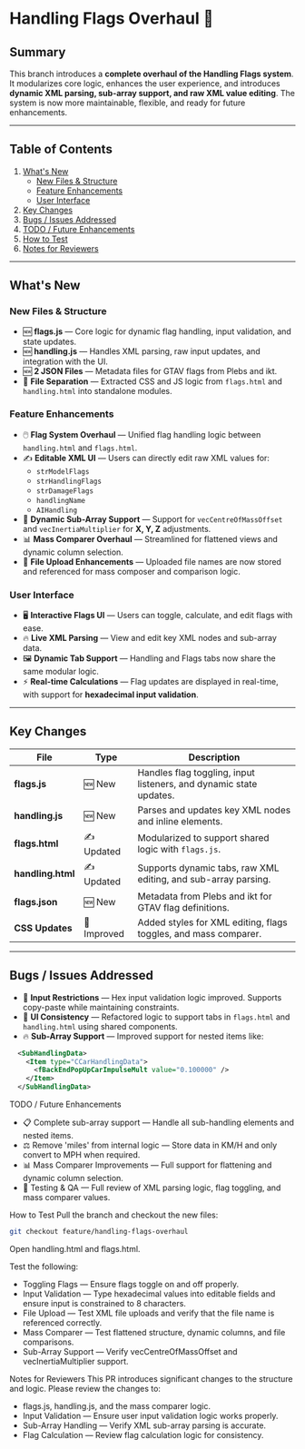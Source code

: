 # Handling Flags Overhaul 🚀

## Summary
This branch introduces a **complete overhaul of the Handling Flags system**. It modularizes core logic, enhances the user experience, and introduces **dynamic XML parsing, sub-array support, and raw XML value editing**. The system is now more maintainable, flexible, and ready for future enhancements.

---

## Table of Contents
1. [What's New](#whats-new)
   - [New Files & Structure](#new-files--structure)
   - [Feature Enhancements](#feature-enhancements)
   - [User Interface](#user-interface)
2. [Key Changes](#key-changes)
3. [Bugs / Issues Addressed](#bugs--issues-addressed)
4. [TODO / Future Enhancements](#todo--future-enhancements)
5. [How to Test](#how-to-test)
6. [Notes for Reviewers](#notes-for-reviewers)

---

## What's New

### New Files & Structure
- 🆕 **flags.js** — Core logic for dynamic flag handling, input validation, and state updates.
- 🆕 **handling.js** — Handles XML parsing, raw input updates, and integration with the UI.
- 🆕 **2 JSON Files** — Metadata files for GTAV flags from Plebs and ikt.
- 📁 **File Separation** — Extracted CSS and JS logic from `flags.html` and `handling.html` into standalone modules.

### Feature Enhancements
- 🖱️ **Flag System Overhaul** — Unified flag handling logic between `handling.html` and `flags.html`.
- ✍️ **Editable XML UI** — Users can directly edit raw XML values for:
  - `strModelFlags`
  - `strHandlingFlags`
  - `strDamageFlags`
  - `handlingName`
  - `AIHandling`
- 📐 **Dynamic Sub-Array Support** — Support for `vecCentreOfMassOffset` and `vecInertiaMultiplier` for **X, Y, Z** adjustments.
- 📊 **Mass Comparer Overhaul** — Streamlined for flattened views and dynamic column selection.
- 📁 **File Upload Enhancements** — Uploaded file names are now stored and referenced for mass composer and comparison logic.

### User Interface
- 🖥️ **Interactive Flags UI** — Users can toggle, calculate, and edit flags with ease.
- 🔥 **Live XML Parsing** — View and edit key XML nodes and sub-array data.
- 🖼️ **Dynamic Tab Support** — Handling and Flags tabs now share the same modular logic.
- ⚡ **Real-time Calculations** — Flag updates are displayed in real-time, with support for **hexadecimal input validation**.

---

## Key Changes

| **File**         | **Type**    | **Description**                                                                 |
|-------------------|-------------|---------------------------------------------------------------------------------|
| **flags.js**      | 🆕 New      | Handles flag toggling, input listeners, and dynamic state updates.              |
| **handling.js**   | 🆕 New      | Parses and updates key XML nodes and inline elements.                           |
| **flags.html**    | ✍️ Updated | Modularized to support shared logic with `flags.js`.                           |
| **handling.html** | ✍️ Updated | Supports dynamic tabs, raw XML editing, and sub-array parsing.                  |
| **flags.json**    | 🆕 New      | Metadata from Plebs and ikt for GTAV flag definitions.                         |
| **CSS Updates**   | 🎨 Improved| Added styles for XML editing, flags toggles, and mass comparer.                |

---

## Bugs / Issues Addressed
- 🚫 **Input Restrictions** — Hex input validation logic improved. Supports copy-paste while maintaining constraints.
- 🐛 **UI Consistency** — Refactored logic to support tabs in `flags.html` and `handling.html` using shared components.
- 🔥 **Sub-Array Support** — Improved support for nested items like:
```xml
  <SubHandlingData>
    <Item type="CCarHandlingData">
      <fBackEndPopUpCarImpulseMult value="0.100000" />
    </Item>
  </SubHandlingData>
```

TODO / Future Enhancements
- 📋 Complete sub-array support — Handle all sub-handling elements and nested items.
- ⚖️ Remove 'miles' from internal logic — Store data in KM/H and only convert to MPH when required.
- 📊 Mass Comparer Improvements — Full support for flattening and dynamic column selection.
- 🚦 Testing & QA — Full review of XML parsing logic, flag toggling, and mass comparer values.

How to Test
Pull the branch and checkout the new files:
```bash
git checkout feature/handling-flags-overhaul
```
Open handling.html and flags.html.

Test the following:
- Toggling Flags — Ensure flags toggle on and off properly.
- Input Validation — Type hexadecimal values into editable fields and ensure input is constrained to 8 characters.
- File Upload — Test XML file uploads and verify that the file name is referenced correctly.
- Mass Comparer — Test flattened structure, dynamic columns, and file comparisons.
- Sub-Array Support — Verify vecCentreOfMassOffset and vecInertiaMultiplier support.

Notes for Reviewers
This PR introduces significant changes to the structure and logic. Please review the changes to:
- flags.js, handling.js, and the mass comparer logic.
- Input Validation — Ensure user input validation logic works properly.
- Sub-Array Handling — Verify XML sub-array parsing is accurate.
- Flag Calculation — Review flag calculation logic for consistency.
